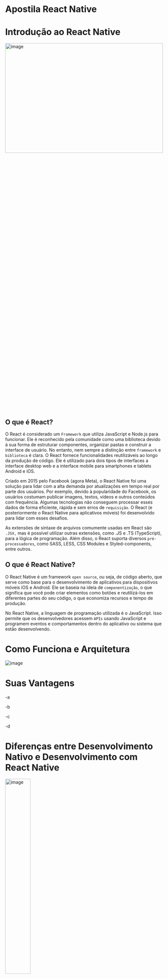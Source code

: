 # Apostila React Native 

# Introdução ao React Native 
<img src="https://miro.medium.com/v2/1*AjesIvV-kkwk6LLvNf1t4A.png" alt="image" width="100%" height="30%">


## O que é React?

O React é considerado um `Framework` que utiliza JavaScript e Node.js para funcionar. Ele é reconhecido pela comunidade como uma biblioteca devido à sua forma de estruturar componentes, organizar pastas e construir a interface de usuário. No entanto, nem sempre a distinção entre `framework` e `biblioteca` é clara. O React fornece funcionalidades reutilizáveis ao longo da produção de código. Ele é utilizado para dois tipos de interfaces a interface desktop web e a interface mobile para smartphones e tablets Android e iOS.


Criado em 2015 pelo Facebook (agora Meta), o React Native foi uma solução para lidar com a alta demanda por atualizações em tempo real por parte dos usuários. Por exemplo, devido à popularidade do Facebook, os usuários costumam publicar imagens, textos, vídeos e outros conteúdos com frequência. Algumas tecnologias não conseguem processar esses dados de forma eficiente, rápida e sem erros de `requisição`. O React (e posteriormente o React Native para aplicativos móveis) foi desenvolvido para lidar com esses desafios.

As extensões de sintaxe de arquivos comumente usadas em React são `.JSX,` mas é possível utilizar outras extensões, como .JS e .TS (TypeScript), para a lógica de programação. Além disso, o React suporta diversos `pré-processadores`, como SASS, LESS, CSS Modules e Styled-components, entre outros.

## O que é React Native?

O React Native é um framework `open source`, ou seja, de código aberto, que serve como base para o desenvolvimento de aplicativos para dispositivos móveis iOS e Android. Ele se baseia na ideia de `componentização`, o que significa que você pode criar elementos como botões e reutilizá-los em diferentes partes do seu código, o que economiza recursos e tempo de produção.

No React Native, a linguagem de programação utilizada é o JavaScript. Isso permite que os desenvolvedores acessem `APIs` usando JavaScript e programem eventos e comportamentos dentro do aplicativo ou sistema que estão desenvolvendo.

# Como Funciona e Arquitetura

<img src="https://fga-eps-mds.github.io/2018.2-CarDefense/docs/assets/images/diagrama_react.png" alt="image">

# Suas Vantagens

-a

-b

-c

-d


# Diferenças entre Desenvolvimento Nativo e Desenvolvimento com React Native
<img src="https://tm.ibxk.com.br/2021/10/21/21122556259195.jpg" alt="image" width="40%">

#
# Dicionário DEV

🟦`APIs`

🟦`Framework`

🟦`Biblioteca`

🟦`.JSX`

🟦`.TSX Typescript` 
.TS puro Para utilizar TypeScript puro em um projeto React, você precisa garantir que seu ambiente de desenvolvimento esteja configurado para suportar o TypeScript. Aqui está um exemplo básico de como configurar um projeto React para usar TypeScript:

Inicialize um novo projeto React com TypeScript:


```    npx create-react-app my-app --template typescript     ```

🟦`.JS`


🟦`Open Source`

🟦`Requisição`

🟦`Componentização`

